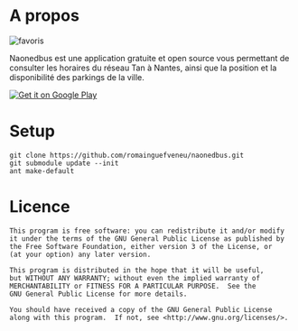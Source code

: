 A propos
=========

![favoris](https://lh6.ggpht.com/lv_HS7XGlVUHv6716PSRCc0zc1lpfsf3WahUF-sjaZ4-eUOjUTrfBuE-p2NC1qO-6AU2=h400-rw)


Naonedbus est une application gratuite et open source vous permettant de consulter les horaires du réseau Tan à Nantes, 
ainsi que la position et la disponibilité des parkings de la ville.

[![Get it on Google Play](https://developer.android.com/images/brand/fr_generic_rgb_wo_60.png)](https://play.google.com/store/apps/details?id=net.naonedbus)


Setup
========
```
git clone https://github.com/romainguefveneu/naonedbus.git
git submodule update --init
ant make-default
```

Licence
========
    This program is free software: you can redistribute it and/or modify
    it under the terms of the GNU General Public License as published by
    the Free Software Foundation, either version 3 of the License, or
    (at your option) any later version.

    This program is distributed in the hope that it will be useful,
    but WITHOUT ANY WARRANTY; without even the implied warranty of
    MERCHANTABILITY or FITNESS FOR A PARTICULAR PURPOSE.  See the
    GNU General Public License for more details.

    You should have received a copy of the GNU General Public License
    along with this program.  If not, see <http://www.gnu.org/licenses/>.
